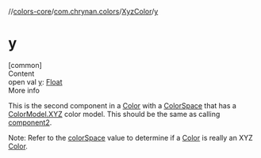 //[colors-core](../../../index.md)/[com.chrynan.colors](../index.md)/[XyzColor](index.md)/[y](y.md)



# y  
[common]  
Content  
open val [y](y.md): [Float](https://kotlinlang.org/api/latest/jvm/stdlib/kotlin/-float/index.html)  
More info  


This is the second component in a [Color](../-color/index.md) with a [ColorSpace](../../com.chrynan.colors.space/-color-space/index.md) that has a [ColorModel.XYZ](../../com.chrynan.colors.space/-color-model/-x-y-z/index.md) color model. This should be the same as calling [component2](../../../../colors-core/com.chrynan.colors/-xyz-color/component2.md).



Note: Refer to the [colorSpace](index.md#%5Bcom.chrynan.colors%2FXyzColor%2FcolorSpace%2F%23%2FPointingToDeclaration%2F%5D%2FProperties%2F-144979981) value to determine if a [Color](../-color/index.md) is really an XYZ [Color](../-color/index.md).

  



